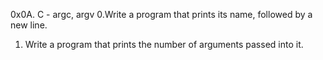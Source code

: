 0x0A. C - argc, argv
0.Write a program that prints its name, followed by a new line.
1. Write a program that prints the number of arguments passed into it.
